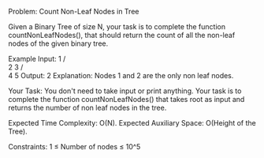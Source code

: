 Problem: Count Non-Leaf Nodes in Tree

Given a Binary Tree of size N, your task is to complete the function countNonLeafNodes(), that should return the count of all the non-leaf nodes of the given binary tree.

Example 
Input:
    1
   / \
  2   3
 / \
4   5
Output: 2
Explanation: Nodes 1 and 2 are the only non leaf nodes.

Your Task:
You don't need to take input or print anything. Your task is to complete the function countNonLeafNodes() that takes root as input and returns the number of non leaf nodes in the tree.

Expected Time Complexity: O(N).
Expected Auxiliary Space: O(Height of the Tree).

Constraints:
1 ≤ Number of nodes ≤ 10^5